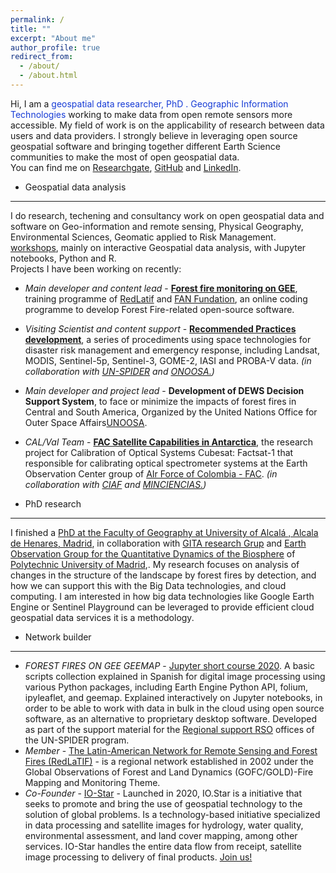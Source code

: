 ```yaml
---
permalink: /
title: ""
excerpt: "About me"
author_profile: true
redirect_from: 
  - /about/
  - /about.html
---
```



Hi, I am a <font color='#173cd6'>geospatial data researcher, PhD . Geographic Information Technologies </font> working to make data from open remote sensors more accessible. My field of work is on the applicability of research between data users and data providers. I strongly believe in leveraging open source geospatial software and bringing together different Earth Science communities to make the most of open geospatial data.<br>
You can find me on [Researchgate](https://www.researchgate.net/profile/Alexander_Ariza2), [GitHub](https://github.com/Alexanderariza) and [LinkedIn](https://www.linkedin.com/in/alexander-ariza).

- Geospatial data analysis
------
I do research, techening and consultancy work on open geospatial data and software on Geo-information and remote sensing, Physical Geography, Environmental Sciences, Geomatic applied to Risk Management. [workshops](/talks), mainly on interactive Geospatial data analysis, with Jupyter notebooks, Python and R.<br>
Projects I have been working on recently:<br>
  - *Main developer and content lead* - [**Forest fire monitoring on GEE**](http://incendios.fan-bo.org/Satrifo/), training programme of [RedLatif](https://gofcgold.org/regional-networks/red-latinoamerica-deteledeteccion-e-incendios-forestales-redlatif) and [FAN Fundation](http://www.fan-bo.org/), an online coding programme to develop Forest Fire-related open-source software.<br>
  - *Visiting Scientist and content support* - [**Recommended Practices development**](http://www.un-spider.org/advisory-support/recommended-practices), a series of procediments using space technologies for disaster risk management and emergency response, including Landsat, MODIS, Sentinel-5p, Sentinel-3, GOME-2, IASI and PROBA-V data. *(in collaboration with <a href="http://www.un-spider.org/">UN-SPIDER</a> and <a href="https://www.unoosa.org/" target="_blank">ONOOSA.</a>)*<br>
  - *Main developer and project lead* - **Development of DEWS Decision Support System**, to face or minimize the impacts of forest fires in Central and South America, Organized by the United Nations Office for Outer Space Affairs[UNOOSA](https://www.unoosa.org/).
  - *CAL/Val Team* - [**FAC Satellite Capabilities in Antarctica**](https://www.fac.mil.co/facsat-1-un-a%C3%B1o-en-el-espacio), the research project for Calibration of Optical Systems Cubesat: Factsat-1 that responsible for calibrating optical spectrometer systems at the Earth Observation Center group of [AIr Force of Colombia - FAC](https://www.fac.mil.co/). *(in collaboration with <a href="https://ciaf.igac.gov.co/">CIAF</a> and <a href="https://minciencias.gov.co/">MINCIENCIAS.</a>)*<br>

- PhD research
------
I finished a [PhD at the Faculty of Geography at University of Alcalá , Alcala de Henares, Madrid](https://geogra.uah.es/?phase=1&subpage=aims&subprojectid=1013), in collaboration with [GITA research Grup](https://geogra.uah.es/gita/) and [Earth Observation Group for the Quantitative Dynamics of the Biosphere](http://www.upm.es/observatorio/vi/index.jsp?pageac=grupo.jsp&idGrupo=640) of [Polytechnic University of Madrid](https://www.upm.es/),. My research focuses on analysis of changes in the structure of the landscape by forest fires by detection, and how we can support this with the Big Data technologies, and cloud computing. I am interested in how big data technologies like Google Earth Engine or Sentinel Playground can be leveraged to provide efficient cloud geospatial data services
it is a methodology.

- Network builder
------
  - *FOREST FIRES ON GEE GEEMAP* - [Jupyter short course 2020](https://github.com/Alexanderariza/FOREST-FIRES-ON-GEE-GEEMAP). A basic scripts collection explained in Spanish for digital image processing using various Python packages, including Earth Engine Python API, folium, ipyleaflet, and geemap. Explained interactively on Jupyter notebooks, in order to be able to work with data in bulk in the cloud using open source software, as an alternative to proprietary desktop software. Developed as part of the support material for the [Regional support RSO](http://kp.un-spider.org/network/regional-support-offices) offices of the UN-SPIDER program.
  - *Member* - [The Latin-American Network for Remote Sensing and Forest Fires (RedLaTIF)](https://gofcgold.org/regional-networks/red-latinoamerica-deteledeteccion-e-incendios-forestales-redlatif) -  is a regional network established in 2002 under the Global Observations of Forest and Land Dynamics (GOFC/GOLD)-Fire Mapping and Monitoring Theme. 
  - *Co-Founder* - [IO-Star](https://alexanderariza.github.io/sortzen.geo.github.io/) - Launched in 2020, IO.Star is a initiative that seeks to promote and bring the use of geospatial technology to the solution of global problems. Is a technology-based initiative specialized in data processing and satellite images for hydrology, water quality, environmental assessment, and land cover mapping, among other services. IO-Star handles the entire data flow from receipt, satellite image processing to delivery of final products. [Join us!](https://alexanderariza.github.io/sortzen.geo.github.io/)





